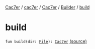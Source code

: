 [Cac7er](../../../index.md) / [cac7er](../../index.md) / [Cac7er](../index.md) / [Builder](index.md) / [build](./build.md)

# build

`fun build(dir: `[`File`](http://docs.oracle.com/javase/6/docs/api/java/io/File.html)`): `[`Cac7er`](../index.md) [(source)](http://2wiqua.wcaokaze.com/gitbucket/wcaokaze/Cac7er/blob/master/src/main/java/cac7er/Cac7er.kt#L158)